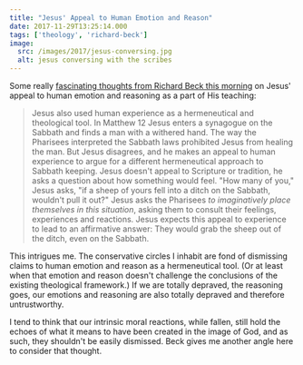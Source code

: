 ```yaml
---
title: "Jesus' Appeal to Human Emotion and Reason"
date: 2017-11-29T13:25:14.000
tags: ['theology', 'richard-beck']
image:
  src: /images/2017/jesus-conversing.jpg
  alt: jesus conversing with the scribes
---
```


Some really [fascinating thoughts from Richard Beck this morning](http://experimentaltheology.blogspot.com/2017/11/jesus-and-wesleyan-quadrilateral.html) on Jesus' appeal to human emotion and reasoning as a part of His teaching:

> Jesus also used human experience as a hermeneutical and theological tool. In Matthew 12 Jesus enters a synagogue on the Sabbath and finds a man with a withered hand. The way the Pharisees interpreted the Sabbath laws prohibited Jesus from healing the man. But Jesus disagrees, and he makes an appeal to human experience to argue for a different hermeneutical approach to Sabbath keeping. Jesus doesn't appeal to Scripture or tradition, he asks a question about how something would feel. "How many of you," Jesus asks, "if a sheep of yours fell into a ditch on the Sabbath, wouldn't pull it out?" Jesus asks the Pharisees _to imaginatively place themselves in this situation_, asking them to consult their feelings, experiences and reactions. Jesus expects this appeal to experience to lead to an affirmative answer: They would grab the sheep out of the ditch, even on the Sabbath.

This intrigues me. The conservative circles I inhabit are fond of dismissing claims to human emotion and reason as a hermeneutical tool. (Or at least when that emotion and reason doesn't challenge the conclusions of the existing theological framework.) If we are totally depraved, the reasoning goes, our emotions and reasoning are also totally depraved and therefore untrustworthy.

I tend to think that our intrinsic moral reactions, while fallen, still hold the echoes of what it means to have been created in the image of God, and as such, they shouldn't be easily dismissed. Beck gives me another angle here to consider that thought.
